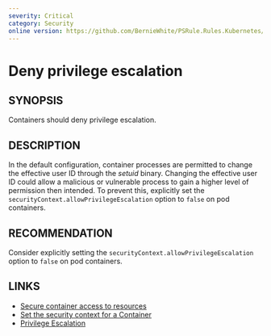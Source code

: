 ```yaml
---
severity: Critical
category: Security
online version: https://github.com/BernieWhite/PSRule.Rules.Kubernetes/blob/master/docs/rules/en-US/Kubernetes.Pod.PriviledgeEscalation.md
---
```


# Deny privilege escalation

## SYNOPSIS

Containers should deny privilege escalation.

## DESCRIPTION

In the default configuration, container processes are permitted to change the effective user ID through the _setuid_ binary.
Changing the effective user ID could allow a malicious or vulnerable process to gain a higher level of permission then intended.
To prevent this, explicitly set the `securityContext.allowPrivilegeEscalation` option to `false` on pod containers.

## RECOMMENDATION

Consider explicitly setting the `securityContext.allowPrivilegeEscalation` option to `false` on pod containers.

## LINKS

- [Secure container access to resources](https://docs.microsoft.com/en-us/azure/aks/operator-best-practices-cluster-security#secure-container-access-to-resources)
- [Set the security context for a Container](https://kubernetes.io/docs/tasks/configure-pod-container/security-context/#set-the-security-context-for-a-container)
- [Privilege Escalation](https://kubernetes.io/docs/concepts/policy/pod-security-policy/#privilege-escalation)
